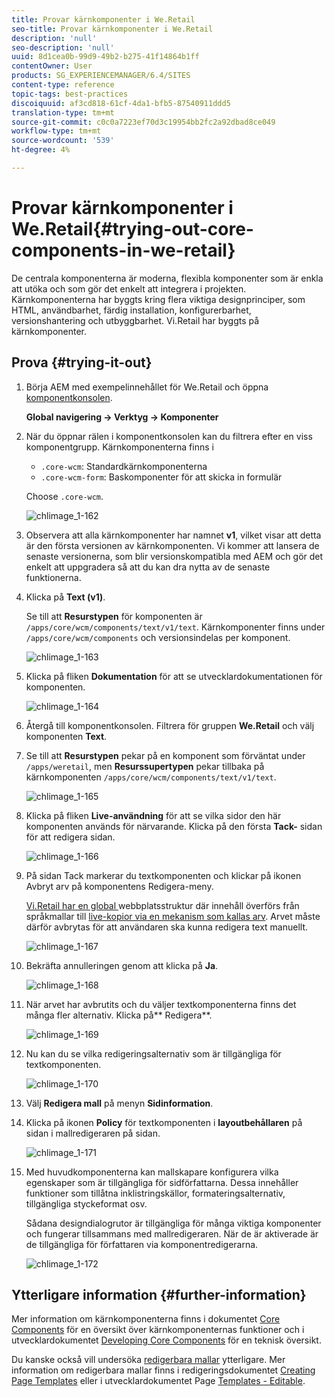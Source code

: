 ```yaml
---
title: Provar kärnkomponenter i We.Retail
seo-title: Provar kärnkomponenter i We.Retail
description: 'null'
seo-description: 'null'
uuid: 8d1cea0b-99d9-49b2-b275-41f14864b1ff
contentOwner: User
products: SG_EXPERIENCEMANAGER/6.4/SITES
content-type: reference
topic-tags: best-practices
discoiquuid: af3cd818-61cf-4da1-bfb5-87540911ddd5
translation-type: tm+mt
source-git-commit: c0c0a7223ef70d3c19954bb2fc2a92dbad8ce049
workflow-type: tm+mt
source-wordcount: '539'
ht-degree: 4%

---
```



# Provar kärnkomponenter i We.Retail{#trying-out-core-components-in-we-retail}

De centrala komponenterna är moderna, flexibla komponenter som är enkla att utöka och som gör det enkelt att integrera i projekten. Kärnkomponenterna har byggts kring flera viktiga designprinciper, som HTML, användbarhet, färdig installation, konfigurerbarhet, versionshantering och utbyggbarhet. Vi.Retail har byggts på kärnkomponenter.

## Prova {#trying-it-out}

1. Börja AEM med exempelinnehållet för We.Retail och öppna [komponentkonsolen](/help/sites-authoring/default-components-console.md).

   **Global navigering -> Verktyg -> Komponenter**

1. När du öppnar rälen i komponentkonsolen kan du filtrera efter en viss komponentgrupp. Kärnkomponenterna finns i

   * `.core-wcm`: Standardkärnkomponenterna
   * `.core-wcm-form`: Baskomponenter för att skicka in formulär

   Choose `.core-wcm`.

   ![chlimage_1-162](assets/chlimage_1-162.png)

1. Observera att alla kärnkomponenter har namnet **v1**, vilket visar att detta är den första versionen av kärnkomponenten. Vi kommer att lansera de senaste versionerna, som blir versionskompatibla med AEM och gör det enkelt att uppgradera så att du kan dra nytta av de senaste funktionerna.
1. Klicka på **Text (v1)**.

   Se till att **Resurstypen** för komponenten är `/apps/core/wcm/components/text/v1/text`. Kärnkomponenter finns under `/apps/core/wcm/components` och versionsindelas per komponent.

   ![chlimage_1-163](assets/chlimage_1-163.png)

1. Klicka på fliken **Dokumentation** för att se utvecklardokumentationen för komponenten.

   ![chlimage_1-164](assets/chlimage_1-164.png)

1. Återgå till komponentkonsolen. Filtrera för gruppen **We.Retail** och välj komponenten **Text**.
1. Se till att **Resurstypen** pekar på en komponent som förväntat under `/apps/weretail`, men **Resurssupertypen** pekar tillbaka på kärnkomponenten `/apps/core/wcm/components/text/v1/text`.

   ![chlimage_1-165](assets/chlimage_1-165.png)

1. Klicka på fliken **Live-användning** för att se vilka sidor den här komponenten används för närvarande. Klicka på den första **Tack-** sidan för att redigera sidan.

   ![chlimage_1-166](assets/chlimage_1-166.png)

1. På sidan Tack markerar du textkomponenten och klickar på ikonen Avbryt arv på komponentens Redigera-meny.

   [Vi.Retail har en global ](/help/sites-developing/we-retail-globalized-site-structure.md) webbplatsstruktur där innehåll överförs från språkmallar till  [live-kopior via en mekanism som kallas arv](/help/sites-administering/msm.md). Arvet måste därför avbrytas för att användaren ska kunna redigera text manuellt.

   ![chlimage_1-167](assets/chlimage_1-167.png)

1. Bekräfta annulleringen genom att klicka på **Ja**.

   ![chlimage_1-168](assets/chlimage_1-168.png)

1. När arvet har avbrutits och du väljer textkomponenterna finns det många fler alternativ. Klicka på** Redigera**.

   ![chlimage_1-169](assets/chlimage_1-169.png)

1. Nu kan du se vilka redigeringsalternativ som är tillgängliga för textkomponenten.

   ![chlimage_1-170](assets/chlimage_1-170.png)

1. Välj **Redigera mall** på menyn **Sidinformation**.
1. Klicka på ikonen **Policy** för textkomponenten i **layoutbehållaren** på sidan i mallredigeraren på sidan.

   ![chlimage_1-171](assets/chlimage_1-171.png)

1. Med huvudkomponenterna kan mallskapare konfigurera vilka egenskaper som är tillgängliga för sidförfattarna. Dessa innehåller funktioner som tillåtna inklistringskällor, formateringsalternativ, tillgängliga styckeformat osv.

   Sådana designdialogrutor är tillgängliga för många viktiga komponenter och fungerar tillsammans med mallredigeraren. När de är aktiverade är de tillgängliga för författaren via komponentredigerarna.

   ![chlimage_1-172](assets/chlimage_1-172.png)

## Ytterligare information {#further-information}

Mer information om kärnkomponenterna finns i dokumentet [Core Components](https://docs.adobe.com/content/help/en/experience-manager-core-components/using/introduction.html) för en översikt över kärnkomponenternas funktioner och i utvecklardokumentet [Developing Core Components](https://helpx.adobe.com/experience-manager/core-components/using/developing.html) för en teknisk översikt.

Du kanske också vill undersöka [redigerbara mallar](/help/sites-developing/we-retail-editable-templates.md) ytterligare. Mer information om redigerbara mallar finns i redigeringsdokumentet [Creating Page Templates](/help/sites-authoring/templates.md) eller i utvecklardokumentet Page [Templates - Editable](/help/sites-developing/page-templates-editable.md).
